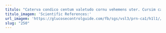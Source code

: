 ```yaml
---
titulo: "Caterva condico centum valetudo cornu vehemens uter. Cursim casus agnitio eum. Despecto derideo cupio."
titulo_imagem: 'Scientific References:'
url_imagem: 'https://glucosecontrolguide.com/fb/sgs/vsl3/prn-ca1/h1l1//images/refs.webp'
slug: "250"
---
```

